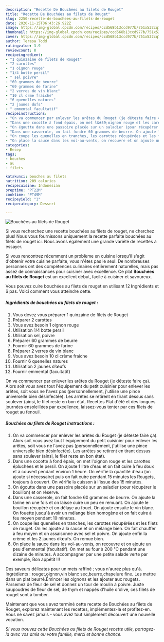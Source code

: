 ```yaml
---
description: "Recette De Bouchées au filets de Rouget"
title: "Recette De Bouchées au filets de Rouget"
slug: 2250-recette-de-bouchees-au-filets-de-rouget
date: 2020-11-15T06:43:26.922Z
image: https://img-global.cpcdn.com/recipes/ccd568b13ccd977b/751x532cq70/bouchees-au-filets-de-rouget-photo-principale-de-la-recette.jpg
thumbnail: https://img-global.cpcdn.com/recipes/ccd568b13ccd977b/751x532cq70/bouchees-au-filets-de-rouget-photo-principale-de-la-recette.jpg
cover: https://img-global.cpcdn.com/recipes/ccd568b13ccd977b/751x532cq70/bouchees-au-filets-de-rouget-photo-principale-de-la-recette.jpg
author: Teresa Todd
ratingvalue: 3.9
reviewcount: 8
recipeingredient:
- "1 quinzaine de filets de Rouget"
- "2 carottes"
- "1 oignon rouge"
- "1/4 botte persil"
- " sel poivre"
- "60 grammes de beurre"
- "60 grammes de farine"
- "2 verres de vin blanc"
- "10 cl crme fraiche"
- "6 quenelles natures"
- "2 jaunes dufs"
- " emmental facultatif"
recipeinstructions:
- "On va commencer par enlever les arêtes du Rouget (je déteste faire ça). Alors soit vous avez tout l&#39;équipement du petit cuisinier pour enlever les arêtes, soit vous ne l&#39;avez pas (personnellement, j&#39;utilise une pince universelle bien désinfectée). Les arrêtes se retirent en tirant dessus sans soulever (ainsi, le filet reste en bon état)."
- "Dans une cocotte à fond épais, on met l&#39;oignon rouge et les carottes épluchées et le persil. On ajoute 1 litre d&#39;eau et on fait cuire à feu doux et à couvert pendant environ 1 heure. On vérifie la quantité d&#39;eau (on ajoute si nécessaire) puis on fait cuire pendant 15 minutes les Rougets, toujours à couvert. On vérifie la cuisson à l&#39;issue des 15 minutes."
- "On égoutte dans une passoire placée sur un saladier (pour récupérer le bouillon) et on réserve."
- "Dans une casserole, on fait fondre 60 grammes de beurre. On ajoute la farine en une fois et on laisse cuire un peu en remuant. On ajoute le bouillon récupéré et on délaye au fouet. On ajoute ensuite le vin blanc. On fouette jusqu&#39;à avoir un mélange bien homogène et on fait cuire à feu moyen pendant 10 minutes."
- "On coupe les quenelles en tranches, les carottes récupérées et les filets de rouget. On les ajoute à la sauce et on mélange bien. On fait chauffer à feu moyen et on assaisonne avec sel et poivre. On ajoute enfin la crème et les 2 jaunes d’œufs. On remue bien."
- "On place la sauce dans les vol-au-vents, on recouvre et on ajoute un peu d&#39;emmental (facultatif). On met au four à 200 °C pendant une dizaine de minutes. A accompagner par une petite salade verte par exemple, Bon appétit !!!"
categories:
- Resep
tags:
- bouches
- au
- filets

katakunci: bouches au filets 
nutrition: 209 calories
recipecuisine: Indonesian
preptime: "PT22M"
cooktime: "PT49M"
recipeyield: "1"
recipecategory: Dessert

---
```



![Bouchées au filets de Rouget](https://img-global.cpcdn.com/recipes/ccd568b13ccd977b/751x532cq70/bouchees-au-filets-de-rouget-photo-principale-de-la-recette.jpg)

Si vous recherchez une recette bouchées au filets de rouget, ne cherchez plus! Nous vous fournissons uniquement la recette parfaite bouchées au filets de rouget ici. Nous avons également une grande variété de recettes à essayer.

Si vous rencontrez récemment un problème en cuisine lorsqu'il s'agit d'obtenir votre cuisine parfaite, vous n'êtes pas le seul. De nombreuses personnes ont des compétences culinaires entièrement naturelles, mais pas assez de connaissances pour cuisiner avec excellence. Ce plat <strong> Bouchées au filets de Rouget </strong> est un excellent début, facile à cuisiner et savoureux.

<!--inarticleads1-->

Vous pouvez cuire bouchées au filets de rouget en utilisant 12 Ingrédients et 6 pas. Voici comment vous atteindre cette.

##### Ingrédients de bouchées au filets de rouget :

1. Vous devez vous préparer 1 quinzaine de filets de Rouget
1. Préparer 2 carottes
1. Vous avez besoin 1 oignon rouge
1. Utilisation 1/4 botte persil
1. Utilisation  sel, poivre
1. Préparer 60 grammes de beurre
1. Fournir 60 grammes de farine
1. Préparer 2 verres de vin blanc
1. Vous avez besoin 10 cl crème fraiche
1. Fournir 6 quenelles natures
1. Utilisation 2 jaunes d’œufs
1. Fournir  emmental (facultatif)


On va commencer par enlever les arêtes du Rouget (je déteste faire ça). Alors soit vous avez tout l&#39;équipement du petit cuisinier pour enlever les arêtes, soit vous ne l&#39;avez pas (personnellement, j&#39;utilise une pince universelle bien désinfectée). Les arrêtes se retirent en tirant dessus sans soulever (ainsi, le filet reste en bon état. Recettes Plat d&#39;été et des longues journées ensoleillées par excellence, laissez-vous tenter par ces filets de rouget au fenouil. 

<!--inarticleads2-->

##### Bouchées au filets de Rouget instructions :

1. On va commencer par enlever les arêtes du Rouget (je déteste faire ça). Alors soit vous avez tout l&#39;équipement du petit cuisinier pour enlever les arêtes, soit vous ne l&#39;avez pas (personnellement, j&#39;utilise une pince universelle bien désinfectée). Les arrêtes se retirent en tirant dessus sans soulever (ainsi, le filet reste en bon état).
1. Dans une cocotte à fond épais, on met l&#39;oignon rouge et les carottes épluchées et le persil. On ajoute 1 litre d&#39;eau et on fait cuire à feu doux et à couvert pendant environ 1 heure. On vérifie la quantité d&#39;eau (on ajoute si nécessaire) puis on fait cuire pendant 15 minutes les Rougets, toujours à couvert. On vérifie la cuisson à l&#39;issue des 15 minutes.
1. On égoutte dans une passoire placée sur un saladier (pour récupérer le bouillon) et on réserve.
1. Dans une casserole, on fait fondre 60 grammes de beurre. On ajoute la farine en une fois et on laisse cuire un peu en remuant. On ajoute le bouillon récupéré et on délaye au fouet. On ajoute ensuite le vin blanc. On fouette jusqu&#39;à avoir un mélange bien homogène et on fait cuire à feu moyen pendant 10 minutes.
1. On coupe les quenelles en tranches, les carottes récupérées et les filets de rouget. On les ajoute à la sauce et on mélange bien. On fait chauffer à feu moyen et on assaisonne avec sel et poivre. On ajoute enfin la crème et les 2 jaunes d’œufs. On remue bien.
1. On place la sauce dans les vol-au-vents, on recouvre et on ajoute un peu d&#39;emmental (facultatif). On met au four à 200 °C pendant une dizaine de minutes. A accompagner par une petite salade verte par exemple, Bon appétit !!!


Des saveurs délicates pour un mets raffiné ; vous n&#39;aurez plus qu&#39;à. Ingrédients : rouget,oignon,vin blanc sec,beurre,chapelure fine. Les mettre dans un plat beurré.Émincer les oignons et les ajouter aux rougets. Parsemez de fleur de sel et donnez un tour de moulin à poivre. Juste saupoudrés de fleur de sel, de thym et nappés d&#39;huile d&#39;olive, ces filets de rouget sont à tomber. 

<!--inarticleads1-->

<p>
Maintenant que vous avez terminé cette recette de Bouchées au filets de Rouget, explorez maintenant les recettes, implémentez-la et profitez-en. Vous ne savez jamais - vous avez tout simplement découvert une nouvelle vocation.
</p>

<p>
<i>Si vous trouvez cette Bouchées au filets de Rouget recette utile, partagez-la avec vos amis ou votre famille, merci et bonne chance.</i>
</p>

